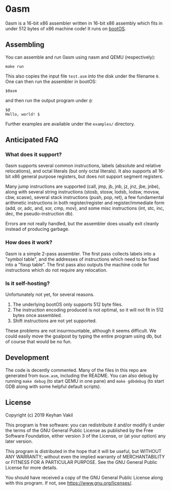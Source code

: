 # 0asm

0asm is a 16-bit x86 assembler written in 16-bit x86 assembly which fits
in under 512 bytes of x86 machine code! It runs on
[bootOS](https://github.com/nanochess/bootOS/). 

## Assembling

You can assemble and run 0asm using nasm and QEMU (respectively):

    make run

This also copies the input file `test.asm` into the disk under the filename
`0`. One can then run the assembler in bootOS:

    $0asm

and then run the output program under `@`:

    $@
    Hello, world! $

Further examples are available under the `examples/` directory.

## Anticipated FAQ

### What does it support?

0asm supports several common instructions, labels (absolute and relative
relocations), and octal literals (but only octal literals). It also
supports all 16-bit x86 general purpose registers, but does not support
segment registers.

Many jump instructions are supported (call, jmp, jb, jnb, jz, jnz, jbe,
jnbe), along with several string instructions (stosb, stosw, lodsb, lodsw,
movsw, cbw, scasw), several stack instructions (push, pop, ret), a few
fundamental arithmetic instructions in both register/register and
register/immediate form (add, or, adc, and, xor, cmp, mov), and some misc
instructions (int, stc, inc, dec, the pseudo-instruction db).

Errors are not really handled, but the assembler does usually exit cleanly
instead of producing garbage.

### How does it work?

0asm is a simple 2-pass assembler. The first pass collects labels into a
"symbol table", and the addresses of instructions which need to be fixed
into a "fixup table". The first pass also outputs the machine code for
instructions which do not require any relocation.

### Is it self-hosting?

Unfortunately not yet, for several reasons.

1. The underlying bootOS only supports 512 byte files.
2. The instruction encoding produced is not optimal, so it will not fit
in 512 bytes once assembled.
3. Shift instructions are not yet supported.

These problems are not insurmountable, although it seems difficult.
We could easily move the goalpost by typing the entire program using db,
but of course that would be no fun.

## Development

The code is decently commented. Many of the files in this repo are
generated from `0asm.asm`, including the README. You can also debug by
running `make debug` (to start QEMU in one pane) and `make gdbdebug`
(to start GDB along with some helpful default scripts).

## License

Copyright (c) 2019 Keyhan Vakil

This program is free software: you can redistribute it and/or modify
it under the terms of the GNU General Public License as published by
the Free Software Foundation, either version 3 of the License, or
(at your option) any later version.

This program is distributed in the hope that it will be useful,
but WITHOUT ANY WARRANTY; without even the implied warranty of
MERCHANTABILITY or FITNESS FOR A PARTICULAR PURPOSE. See the
GNU General Public License for more details.

You should have received a copy of the GNU General Public License
along with this program.  If not, see <https://www.gnu.org/licenses/>.
